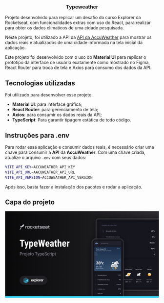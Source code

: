 <h3 align="center"> 
	Typeweather
</h3>

Projeto desenvolvido para replicar um desafio do curso Explorer da Rocketseat, com funcionalidades extras com uso do React, para realizar para obter os dados climaticos de uma cidade pesquisada. 

Neste projeto, foi utilizado a API da [API da AccuWeather](https://developer.accuweather.com/) para mostrar os dados reais e atualizados de uma cidade informada na tela inicial da aplicação.

Este projeto foi desenvolvido com o uso do <b>Material UI</b> para replicar o protótipo da interface de usuário exatamente como mostrado no Figma, React Router para troca de tela e Axios para consumo dos dados da API. 

## Tecnologias utilizadas
Foi utilizado para desenvolver esse projeto:
- <b>Material UI</b>: para interface gráfica;
- <b>React Router</b>: para gerenciamento de tela;
- <b>Axios</b>: para consumir os dados reais da API;
- <b>TypeScript</b>: Para garantir tipagem estática de todo código.

## Instruções para **.env**
Para rodar essa aplicação e consumir dados reais, é necessário criar uma chave para consumir a **API** da **AccuWeather**. Com uma chave criada, atualize o arquivo ``.env`` com seus dados:

```bash
VITE_API_KEY=ACCUWEATHER_API_KEY
VITE_API_URL=AACUWEATHER_API_URL
VITE_API_VERSION=ACCUWEATHER_API_VERSION
```

Após isso, basta fazer a instalação dos pacotes e rodar a aplicação.

## Capa do projeto

![cover](cover.png?style=flat)